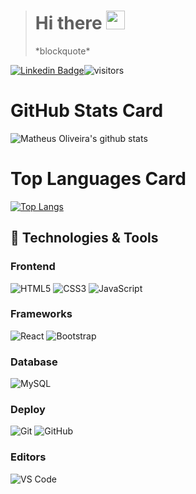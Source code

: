 ><h1>Hi there <img alt="wave" src="https://raw.githubusercontent.com/MartinHeinz/MartinHeinz/master/wave.gif" width="30px"></h1>*blockquote*

[![Linkedin Badge](https://img.shields.io/badge/-matheusop1-blue?style=flat-square&logo=Linkedin&logoColor=white&link=https://www.linkedin.com/in/matheusop1/)](https://www.linkedin.com/in/matheusop1/)![visitors](https://visitor-badge.glitch.me/badge?page_id=matheus-dev1.matheus-dev1)

<h1>GitHub Stats Card</h1>

![Matheus Oliveira's github stats](https://github-readme-stats.vercel.app/api?username=matheus-dev1&show_icons=true&theme=material-palenight)

<h1>Top Languages Card</h1>

[![Top Langs](https://github-readme-stats.vercel.app/api/top-langs/?username=matheus-dev1&layout=compact)](https://github.com/anuraghazra/github-readme-stats)

## 🔧 Technologies & Tools

### Frontend

![HTML5](https://img.shields.io/badge/-HTML5-%23E44D27?style=flat-square&logo=html5&logoColor=ffffff)
![CSS3](https://img.shields.io/badge/-CSS3-%231572B6?style=flat-square&logo=css3)
![JavaScript](https://img.shields.io/badge/-JavaScript-black?style=flat-square&logo=javascript)

### Frameworks

![React](https://img.shields.io/badge/-React-%23282C34?style=flat-square&logo=react)
![Bootstrap](https://img.shields.io/badge/-Bootstrap-563D7C?style=flat-square&logo=bootstrap)

### Database

![MySQL](https://img.shields.io/badge/-MySQL-black?style=flat-square&logo=mysql)

### Deploy

![Git](https://img.shields.io/badge/-Git-black?style=flat-square&logo=git)
![GitHub](https://img.shields.io/badge/-GitHub-181717?style=flat-square&logo=github)

### Editors

![VS Code](http://img.shields.io/badge/-VS%20Code-007ACC?style=flat-square&logo=visual-studio-code)
